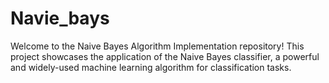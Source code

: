 # Navie_bays
Welcome to the Naive Bayes Algorithm Implementation repository! This project showcases the application of the Naive Bayes classifier, a powerful and widely-used machine learning algorithm for classification tasks. 
